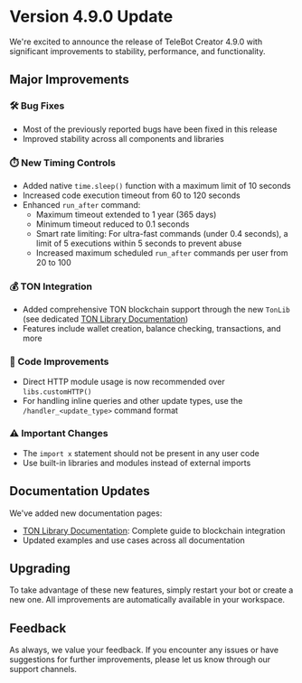 # Version 4.9.0 Update

We're excited to announce the release of TeleBot Creator 4.9.0 with significant improvements to stability, performance, and functionality.

## Major Improvements

### 🛠️ Bug Fixes
- Most of the previously reported bugs have been fixed in this release
- Improved stability across all components and libraries

### ⏱️ New Timing Controls
- Added native `time.sleep()` function with a maximum limit of 10 seconds
- Increased code execution timeout from 60 to 120 seconds
- Enhanced `run_after` command:
  - Maximum timeout extended to 1 year (365 days)
  - Minimum timeout reduced to 0.1 seconds
  - Smart rate limiting: For ultra-fast commands (under 0.4 seconds), a limit of 5 executions within 5 seconds to prevent abuse
  - Increased maximum scheduled `run_after` commands per user from 20 to 100

### 💰 TON Integration
- Added comprehensive TON blockchain support through the new `TonLib` (see dedicated [TON Library Documentation](ton-library-documentation.md))
- Features include wallet creation, balance checking, transactions, and more

### 🔄 Code Improvements
- Direct HTTP module usage is now recommended over `libs.customHTTP()`
- For handling inline queries and other update types, use the `/handler_<update_type>` command format

### ⚠️ Important Changes
- The `import x` statement should not be present in any user code
- Use built-in libraries and modules instead of external imports

## Documentation Updates
We've added new documentation pages:
- [TON Library Documentation](ton-library-documentation.md): Complete guide to blockchain integration
- Updated examples and use cases across all documentation

## Upgrading
To take advantage of these new features, simply restart your bot or create a new one. All improvements are automatically available in your workspace.

## Feedback
As always, we value your feedback. If you encounter any issues or have suggestions for further improvements, please let us know through our support channels. 
